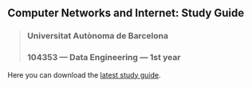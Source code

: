 ## Computer Networks and Internet: Study Guide
> ### Universitat Autònoma de Barcelona
> ### 104353 — Data Engineering — 1st year


Here you can download the [latest study guide](./dist/xoi_uab_study_guide.zip).
